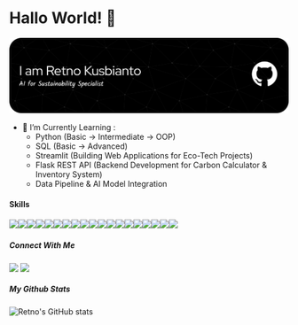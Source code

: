 # Hallo World! 👋

![Retno Kusbianto](https://github.com/retno-kusbianto/Retno-Kusbianto/blob/main/github-header-banner.png)

- 🌱 I’m Currently Learning :
    - Python (Basic → Intermediate → OOP)
    - SQL (Basic → Advanced)
    - Streamlit (Building Web Applications for Eco-Tech Projects)
    - Flask REST API (Backend Development for Carbon Calculator & Inventory System)
    - Data Pipeline & AI Model Integration

#### Skills

<img src="https://img.shields.io/badge/Google%20Analytics-E37400?style=for-the-badge&logo=google%20analytics&logoColor=white" /><img src="https://img.shields.io/badge/ChatGPT-74aa9c?style=for-the-badge&logo=openai&logoColor=white" /><img src="https://img.shields.io/badge/Blockchain.com-121D33?logo=blockchaindotcom&logoColor=fff&style=for-the-badge" /><img src="https://img.shields.io/badge/Canva-%2300C4CC.svg?&style=for-the-badge&logo=Canva&logoColor=white" /><img src="https://img.shields.io/badge/conda-342B029.svg?&style=for-the-badge&logo=anaconda&logoColor=white" /><img src="https://img.shields.io/badge/ngrok-140648?style=for-the-badge&logo=Ngrok&logoColor=white" /><img src="https://img.shields.io/badge/HTML5-E34F26?style=for-the-badge&logo=html5&logoColor=white" /><img src="https://img.shields.io/badge/Python-FFD43B?style=for-the-badge&logo=python&logoColor=blue" /><img src="https://img.shields.io/badge/Numpy-777BB4?style=for-the-badge&logo=numpy&logoColor=white" /><img src="https://img.shields.io/badge/Pandas-2C2D72?style=for-the-badge&logo=pandas&logoColor=white" /><img src="https://img.shields.io/badge/Google%20Docs-4285F4?style=for-the-badge&logo=google-docs&logoColor=white" /><img src="https://img.shields.io/badge/Google%20Sheets-34A853?style=for-the-badge&logo=google-sheets&logoColor=white" /><img src="https://img.shields.io/badge/Google%20Slides-FBBC04?style=for-the-badge&logo=google-slides&logoColor=black" /><img src="https://img.shields.io/badge/Microsoft_Excel-217346?style=for-the-badge&logo=microsoft-excel&logoColor=white" /><img src="https://img.shields.io/badge/Microsoft_Office-D83B01?style=for-the-badge&logo=microsoft-office&logoColor=white" /><img src="https://img.shields.io/badge/Microsoft_PowerPoint-B7472A?style=for-the-badge&logo=microsoft-powerpoint&logoColor=white" /><img src="https://img.shields.io/badge/Windows-0078D6?style=for-the-badge&logo=windows&logoColor=white" /><img src="https://img.shields.io/badge/Docker%20Compose-2496ED?style=for-the-badge&logo=docker&logoColor=white" /><img src="https://img.shields.io/badge/Google_chrome-4285F4?style=for-the-badge&logo=Google-chrome&logoColor=white" />

##### Connect With Me

<img src="https://img.shields.io/badge/Instagram-E4405F?style=for-the-badge&logo=instagram&logoColor=white" />
<img src="https://img.shields.io/badge/YouTube-FF0000?style=for-the-badge&logo=youtube&logoColor=white" />


##### My Github Stats


![Retno's GitHub stats](https://github-readme-stats.vercel.app/api?username=retno-kusbianto&show_icons=true&theme=default)


